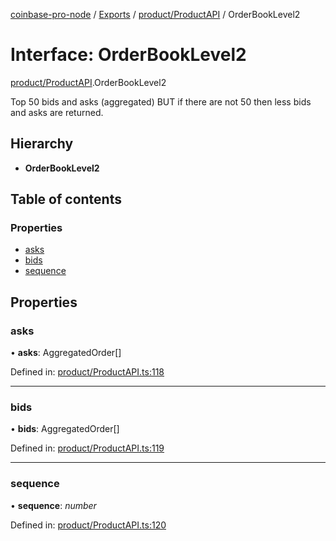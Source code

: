 [coinbase-pro-node](../../README.md) / [Exports](../../modules.md) / [product/ProductAPI](../../modules/product_productapi.md) / OrderBookLevel2

# Interface: OrderBookLevel2

[product/ProductAPI](../../modules/product_productapi.md).OrderBookLevel2

Top 50 bids and asks (aggregated) BUT if there are not 50 then less bids and asks are returned.

## Hierarchy

- **OrderBookLevel2**

## Table of contents

### Properties

- [asks](productapi.orderbooklevel2.md#asks)
- [bids](productapi.orderbooklevel2.md#bids)
- [sequence](productapi.orderbooklevel2.md#sequence)

## Properties

### asks

• **asks**: AggregatedOrder[]

Defined in: [product/ProductAPI.ts:118](https://github.com/bennycode/coinbase-pro-node/blob/ac883aa/src/product/ProductAPI.ts#L118)

---

### bids

• **bids**: AggregatedOrder[]

Defined in: [product/ProductAPI.ts:119](https://github.com/bennycode/coinbase-pro-node/blob/ac883aa/src/product/ProductAPI.ts#L119)

---

### sequence

• **sequence**: _number_

Defined in: [product/ProductAPI.ts:120](https://github.com/bennycode/coinbase-pro-node/blob/ac883aa/src/product/ProductAPI.ts#L120)
